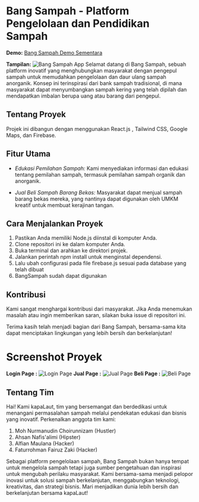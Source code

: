 
# Bang Sampah - Platform Pengelolaan dan Pendidikan Sampah
**Demo:** [Bang Sampah Demo Sementara](https://bangsampah.netlify.app/)

**Tampilan:**
![Bang Sampah App](https://res.cloudinary.com/alfianmna/image/upload/v1705074691/Screenshot_2024-01-12_223641_hyevif.png)
Selamat datang di Bang Sampah, sebuah platform inovatif yang menghubungkan masyarakat dengan pengepul sampah untuk memudahkan pengelolaan dan daur ulang sampah anorganik. Konsep ini terinspirasi dari bank sampah tradisional, di mana masyarakat dapat menyumbangkan sampah kering yang telah dipilah dan mendapatkan imbalan berupa uang atau barang dari pengepul.

## Tentang Proyek

Projek ini dibangun dengan menggunakan React.js , Tailwind CSS, Google Maps, dan Firebase.

## Fitur Utama
  
- *Edukasi Pemilahan Sampah:* Kami menyediakan informasi dan edukasi tentang pemilahan sampah, termasuk pemilahan sampah organik dan anorganik.

- *Jual Beli Sampah Barang Bekas:* Masyarakat dapat menjual sampah barang bekas mereka, yang nantinya dapat digunakan oleh UMKM kreatif untuk membuat kerajinan tangan.

## Cara Menjalankan Proyek

1. Pastikan Anda memiliki Node.js diinstal di komputer Anda.
2. Clone repositori ini ke dalam komputer Anda.
3. Buka terminal dan arahkan ke direktori projek.
4. Jalankan perintah npm install untuk menginstal dependensi.
5. Lalu ubah configurasi pada file firebase.js sesuai pada database yang telah dibuat
6. BangSampah sudah dapat digunakan

## Kontribusi

Kami sangat menghargai kontribusi dari masyarakat. Jika Anda menemukan masalah atau ingin memberikan saran, silakan buka issue di repositori ini.

Terima kasih telah menjadi bagian dari Bang Sampah, bersama-sama kita dapat menciptakan lingkungan yang lebih bersih dan berkelanjutan!

# Screenshot Proyek
**Login Page :**
![Login Page](https://res.cloudinary.com/alfianmna/image/upload/v1705075091/Screenshot_2024-01-12_225521_zsy50e.png)
**Jual Page :**
![Jual Page](https://res.cloudinary.com/alfianmna/image/upload/v1705075068/Screenshot_2024-01-12_225602_ptovmc.png)
**Beli Page :**
![Beli Page](https://res.cloudinary.com/alfianmna/image/upload/v1705075040/Screenshot_2024-01-12_225629_drvjc6.png)

## Tentang Tim

Hai! Kami kapaLaut, tim yang bersemangat dan berdedikasi untuk menangani permasalahan sampah melalui pendekatan edukasi dan bisnis yang inovatif. Perkenalkan anggota tim kami:
1. Moh Nurmanudin Choirunnizam (Hustler)
2. Ahsan Nafis'alimi (Hipster)
3. Alfian Maulana (Hacker)
4. Faturrohman Fairuz Zaki (Hacker)

Sebagai platform pengelolaan sampah, Bang Sampah bukan hanya tempat untuk mengelola sampah tetapi juga sumber pengetahuan dan inspirasi untuk mengubah perilaku masyarakat. Kami bersama-sama menjadi pelopor inovasi untuk solusi sampah berkelanjutan, menggabungkan teknologi, kreativitas, dan strategi bisnis. Mari menjadikan dunia lebih bersih dan berkelanjutan bersama kapaLaut!
